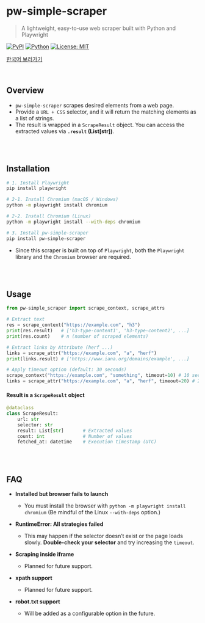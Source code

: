 # pw-simple-scraper

> A lightweight, easy-to-use web scraper built with Python and Playwright

[![PyPI](https://img.shields.io/pypi/v/pw-simple-scraper.svg)](https://pypi.org/project/pw-simple-scraper/)
[![Python](https://img.shields.io/pypi/pyversions/pw-simple-scraper.svg)](https://pypi.org/project/pw-simple-scraper/)
[![License: MIT](https://img.shields.io/badge/License-MIT-green.svg)](#license)

[한국어 보러가기](./README_kr.md)

<br>

## Overview

* `pw-simple-scraper` scrapes desired elements from a web page.
* Provide a `URL + CSS` selector, and it will return the matching elements as a list of strings.
* The result is wrapped in a `ScrapeResult` object. You can access the extracted values via **`.result` (List\[str])**.

<br>
<br>

## Installation

```bash
# 1. Install Playwright
pip install playwright

# 2-1. Install Chromium (macOS / Windows)
python -m playwright install chromium

# 2-2. Install Chromium (Linux)
python -m playwright install --with-deps chromium

# 3. Install pw-simple-scraper
pip install pw-simple-scraper
```

* Since this scraper is built on top of `Playwright`, both the `Playwright` library and the `Chromium` browser are required.

<br>
<br>

## Usage

```python
from pw-simple_scraper import scrape_context, scrape_attrs

# Extract text
res = scrape_context("https://example.com", "h3")
print(res.result)   # ['h3-type-content1', 'h3-type-content2', ...]
print(res.count)    # n (number of scraped elements)

# Extract links by Attribute (herf ...)
links = scrape_attr("https://example.com", "a", "herf")
print(links.result) # ['https://www.iana.org/domains/example', ...]

# Apply timeout option (default: 30 seconds)
scrape_context("https://example.com", "something", timeout=10) # 10 seconds
links = scrape_attr("https://example.com", "a", "herf", timeout=20) # 20 seconds
```

#### Result is a `ScrapeResult` object

```python
@dataclass
class ScrapeResult:
    url: str
    selector: str
    result: List[str]       # Extracted values
    count: int              # Number of values
    fetched_at: datetime    # Execution timestamp (UTC)
```

<br>
<br>

## FAQ

- **Installed but browser fails to launch**
    - You must install the browser with `python -m playwright install chromium` (Be mindful of the Linux `--with-deps` option.)

- **RuntimeError: All strategies failed**
    - This may happen if the selector doesn’t exist or the page loads slowly. **Double-check your selector** and try increasing the `timeout`.

- **Scraping inside iframe**
    - Planned for future support.

- **xpath support**
    - Planned for future support.

- **robot.txt support**
    - Will be added as a configurable option in the future.

<br>
<br>
